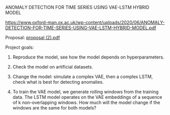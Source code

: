 ANOMALY DETECTION FOR TIME SERIES USING VAE-LSTM HYBRID MODEL

https://www.oxford-man.ox.ac.uk/wp-content/uploads/2020/06/ANOMALY-DETECTION-FOR-TIME-SERIES-USING-VAE-LSTM-HYBRID-MODEL.pdf


Proposal:
[proposal (2).pdf](https://github.com/KseniyaLem/vae-lstm/files/6404273/proposal.2.pdf)



Project goals: 

1. Reproduce the model, see how the model depends on hyperparameters. 

2. Check the model on artificial datasets. 

3. Change the model: simulate a complex VAE, then a complex LSTM, check what is best for detecting anomalies. 

4. To train the VAE model, we generate rolling windows from the training data. The LSTM model operates on the VAE embeddings of a sequence of k non-overlapping windows. How much will the model change if the windows are the same for both models? 




